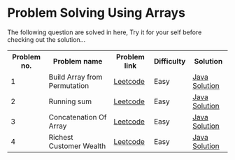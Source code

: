 # Problem Solving Using Arrays

The following question are solved in here, Try it for your self before checking out the solution...

<div align="center">
    <table>
        <tr>
            <th>Problem no.</th>
            <th>Problem name</th>
            <th>Problem link</th>
            <th>Difficulty</th>
            <th>Solution</th>
        </tr>
        <tr>
            <td>1</td>
            <td>Build Array from Permutation</td>
            <td><a href="https://leetcode.com/problems/build-array-from-permutation/" title="build-array-from-permutation">Leetcode</a></td>
            <td>Easy</td>
            <td><a href="Running_Sum.java" title="Goto Build_Array_From_Permutation.java">Java Solution</a></td>
        </tr>
        <tr>
            <td>2</td>
            <td>Running sum</td>
            <td><a href="https://leetcode.com/problems/running-sum-of-1d-array/" title="Goto running-sum-of-1d-array">Leetcode</a></td>
            <td>Easy</td>
            <td><a href="Running_Sum.java" title="Goto Running_Sum.java">Java Solution</a></td>
        </tr>
        <tr>
            <td>3</td>
            <td>Concatenation Of Array</td>
            <td><a href="https://leetcode.com/problems/concatenation-of-array/" title="Goto concatenation-of-array">Leetcode</a></td>
            <td>Easy</td>
            <td><a href="Running_Sum.java" title="Goto Concatenation_Of_Array.java">Java Solution</a></td>
        </tr>
        <tr>
            <td>4</td>
            <td>Richest Customer Wealth</td>
            <td><a href="https://leetcode.com/problems/richest-customer-wealth/" title="Goto richest-customer-wealth">Leetcode</a></td>
            <td>Easy</td>
            <td><a href="Running_Sum.java" title="Goto Richest_Customer_Wealth.java">Java Solution</a></td>
        </tr>
    </table>
</div>